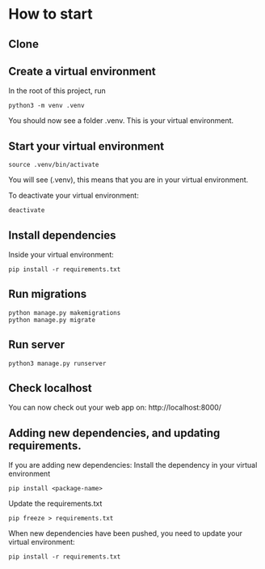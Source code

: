 # How to start


## Clone

## Create a virtual environment

In the root of this project, run
```
python3 -m venv .venv
```
You should now see a folder .venv. This is your virtual environment.

## Start your virtual environment

```
source .venv/bin/activate
```
You will see (.venv), this means that you are in your virtual environment.

To deactivate your virtual environment:
```
deactivate
```

## Install dependencies

Inside your virtual environment:
```
pip install -r requirements.txt
```

## Run migrations
```
python manage.py makemigrations
python manage.py migrate
```

## Run server

```dotnetcli
python3 manage.py runserver
```

## Check localhost

You can now check out your web app on:
http://localhost:8000/


## Adding new dependencies, and updating requirements.

If you are adding new dependencies:
Install the dependency in your virtual environment
```
pip install <package-name>
```
Update the requirements.txt
```
pip freeze > requirements.txt
```

When new dependencies have been pushed, you need to update your virtual environment:
```dotnetcli
pip install -r requirements.txt
```
